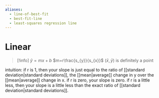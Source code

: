 ```yaml
---
aliases:
  - line-of-best-fit
  - best-fit-line
  - least-squares regression line
---
```

# Linear
> [!info] $\hat{y}=mx+b$
> $m=r\frac{s_{y}}{s_{x}}$
> $(\bar{x},\bar{y})$ is definitely a point

intuition: if r is 1, then your slope is just equal to the ratio of [[standard deviation|standard deviations]], the [[mean|average]] change in y over the [[mean|average]] change in x. if r is zero, your slope is zero. if r is a little less, then your slope is a little less than the exact ratio of [[standard deviation|standard deviations]].



